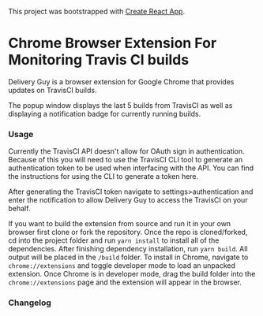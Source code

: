 This project was bootstrapped with [Create React App](https://github.com/facebookincubator/create-react-app).

# Chrome Browser Extension For Monitoring Travis CI builds

Delivery Guy is a browser extension for Google Chrome that provides updates on
TravisCI builds.

The popup window displays the last 5 builds from TravisCI as well as displaying
a notification badge for currently running builds.

### Usage

Currently the TravisCI API doesn't allow for OAuth sign in authentication. Because
of this you will need to use the TravisCI CLI tool to generate an authentication
token to be used when interfacing with the API. You can find the instructions
for using the CLI to generate a token here.

After generating the TravisCI token navigate to settings>authentication and enter
the notification to allow Delivery Guy to access the TravisCI on your behalf.

If you want to build the extension from source and run it in your own browser
first clone or fork the repository. Once the repo is cloned/forked, cd into the
project folder and run `yarn install` to install all of the dependencies.
After finishing dependency installation, run `yarn build`. All output will be
placed in the `/build` folder. To install in Chrome, navigate to
`chrome://extensions` and toggle developer mode to load an unpacked extension.
Once Chrome is in developer mode, drag the build folder into the `chrome://extensions`
page and the extension will appear in the browser.

### Changelog
